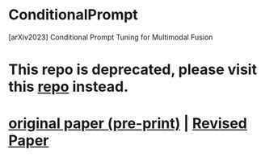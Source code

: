 # ConditionalPrompt
[arXiv2023] Conditional Prompt Tuning for Multimodal Fusion
# This repo is deprecated, please visit this [repo](https://github.com/songrise/MoPE) instead.
# [original paper (pre-print)](https://arxiv.org/abs/2312.03734) | [Revised Paper](https://arxiv.org/abs/2403.10568)
